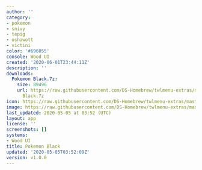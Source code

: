 ```yaml
---
author: ''
category:
- pokemon
- snivy
- tepig
- oshawott
- victini
color: '#696055'
console: Wood UI
created: '2020-06-01T23:44:11Z'
description: ''
downloads:
  Pokemon Black.7z:
    size: 89496
    url: https://raw.githubusercontent.com/DS-Homebrew/twlmenu-extras/master/_nds/TWiLightMenu/akmenu/themes/Pokemon
      Black.7z
icon: https://raw.githubusercontent.com/DS-Homebrew/twlmenu-extras/master/_nds/TWiLightMenu/akmenu/themes/meta/Pokemon%20Black/icon.png
image: https://raw.githubusercontent.com/DS-Homebrew/twlmenu-extras/master/_nds/TWiLightMenu/akmenu/themes/meta/Pokemon%20Black/icon.png
last_updated: 2020-05-05 at 03:52 (UTC)
layout: app
license: ''
screenshots: []
systems:
- Wood UI
title: Pokemon Black
updated: '2020-05-05T03:52:09Z'
version: v1.0.0
---
```

